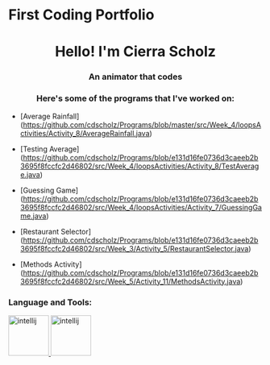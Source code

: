 # First Coding Portfolio
<h1 align="center"> Hello! I'm Cierra Scholz </h1> 
<h3 align="center"> An animator that codes </h3>

<h3 align="center"> Here's some of the programs that I've worked on: </h3>

- [Average Rainfall] 
(https://github.com/cdscholz/Programs/blob/master/src/Week_4/loopsActivities/Activity_8/AverageRainfall.java)

- [Testing Average] 
(https://github.com/cdscholz/Programs/blob/e131d16fe0736d3caeeb2b3695f8fccfc2d46802/src/Week_4/loopsActivities/Activity_8/TestAverage.java)

- [Guessing Game] 
(https://github.com/cdscholz/Programs/blob/e131d16fe0736d3caeeb2b3695f8fccfc2d46802/src/Week_4/loopsActivities/Activity_7/GuessingGame.java)

- [Restaurant Selector] 
(https://github.com/cdscholz/Programs/blob/e131d16fe0736d3caeeb2b3695f8fccfc2d46802/src/Week_3/Activity_5/RestaurantSelector.java)

- [Methods Activity] 
(https://github.com/cdscholz/Programs/blob/e131d16fe0736d3caeeb2b3695f8fccfc2d46802/src/Week_5/Activity_11/MethodsActivity.java)

<h3 align="left"> Language and Tools: </h3>
<p align="left"> 
  <a href= "https://github.com/devicons/devicon/blob/master/icons/intellij/intellij-original-wordmark.svg" target="blank" rel="noreferrer">
            <img src="https://cdn.jsdelivr.net/gh/devicons/devicon/icons/intellij/intellij-original-wordmark.svg" alt="intellij" width="80" height="80"/>
          </a><a href= "https://github.com/devicons/devicon/blob/55609aa5bd817ff167afce0d965585c92040787a/icons/java/java-original-wordmark.svg" target="blank" rel="noreferrer">
            <img src="https://cdn.jsdelivr.net/gh/devicons/devicon/icons/java/java-original-wordmark.svg" alt="intellij" width="80" height="80"/>
          </a>
</p>
